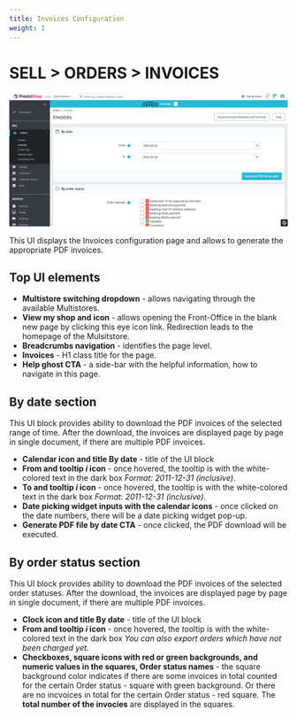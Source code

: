 ```yaml
---
title: Invoices Configuration
weight: 1
---
```


# SELL > ORDERS > INVOICES

![Invoices](static/img/orders-invoices.png)

This UI displays the Invoices configuration page and allows to generate the appropriate PDF invoices.

## Top UI elements

- **Multistore switching dropdown** - allows navigating through the available Multistores.
- **View my shop and icon** - allows opening the Front-Office in the blank new page by clicking this eye icon link. Redirection leads to the homepage of the Mulsitstore.
- **Breadcrumbs navigation** - identifies the page level.
- **Invoices** - H1 class title for the page.
- **Help ghost CTA** - a side-bar with the helpful information, how to navigate in this page.

## By date section

This UI block provides ability to download the PDF invoices of the selected range of time. After the download, the invoices are displayed page by page in single document, if there are multiple PDF invoices.

- **Calendar icon and title By date** - title of the UI block
- **From and tooltip _i_ icon** - once hovered, the tooltip is with the white-colored text in the dark box _Format: 2011-12-31 (inclusive)_.
- **To and tooltip _i_ icon** - once hovered, the tooltip is with the white-colored text in the dark box _Format: 2011-12-31 (inclusive)_.
- **Date picking widget inputs with the calendar icons** - once clicked on the date numbers, there will be a date picking widget pop-up.
- **Generate PDF file by date CTA** - once clicked, the PDF download will be executed.

## By order status section

This UI block provides ability to download the PDF invoices of the selected order statuses. After the download, the invoices are displayed page by page in single document, if there are multiple PDF invoices.

- **Clock icon and title By date** - title of the UI block
- **From and tooltip _i_ icon** - once hovered, the tooltip is with the white-colored text in the dark box _You can also export orders which have not been charged yet._
- **Checkboxes, square icons with red or green backgrounds, and numeric values in the squares, Order status names** - the square background color indicates if there are some invoices in total counted for the certain Order status - square with green background. Or there are no incvoices in total for the certain Order status - red square. The **total number of the invocies** are displayed in the squares.

